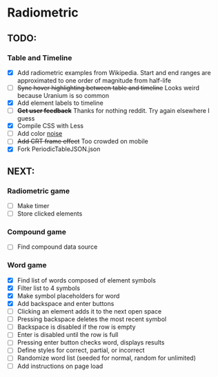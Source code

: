# Radiometric

## TODO:
### Table and Timeline
- [x] Add radiometric examples from Wikipedia. Start and end ranges are approximated to one order of magnitude from half-life
- [ ] ~~Sync hover highlighting between table and timeline~~ Looks weird because Uranium is so common
- [x] Add element labels to timeline
- [ ] **~~Get user feedback~~** Thanks for nothing reddit. Try again elsewhere I guess
- [x] Compile CSS with Less
- [ ] Add color [noise](https://stackoverflow.com/questions/4011113/can-you-add-noise-to-a-css3-gradient)
- [ ] ~~Add CRT frame effect~~ Too crowded on mobile
- [x] Fork PeriodicTableJSON.json

## NEXT:
### Radiometric game
- [ ] Make timer
- [ ] Store clicked elements

### Compound game
- [ ] Find compound data source

### Word game
- [x] Find list of words composed of element symbols
- [x] Filter list to 4 symbols
- [x] Make symbol placeholders for word
- [x] Add backspace and enter buttons
- [ ] Clicking an element adds it to the next open space
- [ ] Pressing backspace deletes the most recent symbol
- [ ] Backspace is disabled if the row is empty
- [ ] Enter is disabled until the row is full
- [ ] Pressing enter button checks word, displays results
- [ ] Define styles for correct, partial, or incorrect
- [ ] Randomize word list (seeded for normal, random for unlimited)
- [ ] Add instructions on page load
